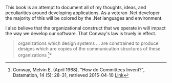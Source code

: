 This book is an attempt to document all of my thoughts, ideas, and peculiarities around developing applications. As a veteran .Net developer the majority of this will be colored by the .Net languages and environment.

I also believe that the organizational construct that we operate in will impact the way we develop our software. That Conway's law is truely in effect.

> organizations which design systems ... are constrained to produce designs which are copies of the communication structures of these organizations [^Conway]*


[^Conway]:  Conway, Melvin E. (April 1968), "How do Committees Invent?", Datamation, 14 (5): 28–31, retrieved 2015-04-10 [Link](https://en.wikipedia.org/wiki/Conway%27s_law)